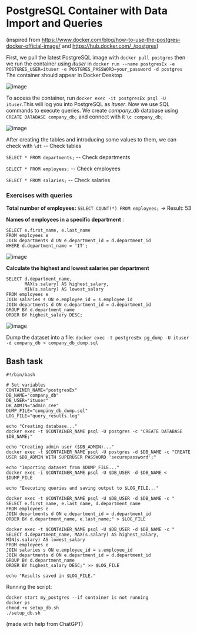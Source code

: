 # PostgreSQL Container with Data Import and Queries
(inspired from https://www.docker.com/blog/how-to-use-the-postgres-docker-official-image/ and  https://hub.docker.com/_/postgres)

First, we pull the latest PostgreSQL image with `docker pull postgres`
then we run the container using *ituser* in `docker run --name postgresEx -e POSTGRES_USER=ituser -e POSTGRES_PASSWORD=your_password -d postgres`
The container should appear in Docker Desktop

![image](https://github.com/user-attachments/assets/284822aa-eaef-4ca0-91a4-73b48ac1bfe9)


To access the container, run `docker exec -it postgresEx psql -U ituser`.This will log you into PostgreSQL as *ituser*.
Now we use SQL commands to execute queries. We create *company_db* database using `CREATE DATABASE company_db;` and connect with it `\c company_db;`

![image](https://github.com/user-attachments/assets/d20f6bfe-c1aa-49e1-b024-1bdb6826af5e)


After creating the tables and introducing some values to them, we can check with 
`\dt` -- Check tables

`SELECT * FROM departments;` -- Check departments

`SELECT * FROM employees;` -- Check employees

`SELECT * FROM salaries;` -- Check salaries


###  Exercises with queries
**Total number of employees:** `SELECT COUNT(*) FROM employees;`  -> Result: 53

**Names of employees in a specific department** : 
```
SELECT e.first_name, e.last_name
FROM employees e
JOIN departments d ON e.department_id = d.department_id
WHERE d.department_name = 'IT';
```
![image](https://github.com/user-attachments/assets/78e6f31b-1c10-4c2a-b1e0-fe3a185073ed)


**Calculate the highest and lowest salaries per department**
```
SELECT d.department_name, 
       MAX(s.salary) AS highest_salary, 
       MIN(s.salary) AS lowest_salary
FROM employees e
JOIN salaries s ON e.employee_id = s.employee_id
JOIN departments d ON e.department_id = d.department_id
GROUP BY d.department_name
ORDER BY highest_salary DESC;

```

![image](https://github.com/user-attachments/assets/8afdd5f4-70f7-40d0-a22c-edb9b413dd29)




Dump the dataset into a file: `docker exec -t postgresEx pg_dump -U ituser -d company_db > company_db_dump.sql`



## Bash task
```
#!/bin/bash

# Set variables
CONTAINER_NAME="postgresEx"
DB_NAME="company_db"
DB_USER="ituser"
DB_ADMIN="admin_cee"
DUMP_FILE="company_db_dump.sql"
LOG_FILE="query_results.log"

echo "Creating database..."
docker exec -t $CONTAINER_NAME psql -U postgres -c "CREATE DATABASE $DB_NAME;"

echo "Creating admin user ($DB_ADMIN)..."
docker exec -t $CONTAINER_NAME psql -U postgres -d $DB_NAME -c "CREATE USER $DB_ADMIN WITH SUPERUSER PASSWORD 'securepassword';"

echo "Importing dataset from $DUMP_FILE..."
docker exec -i $CONTAINER_NAME psql -U $DB_USER -d $DB_NAME < $DUMP_FILE

echo "Executing queries and saving output to $LOG_FILE..."

docker exec -t $CONTAINER_NAME psql -U $DB_USER -d $DB_NAME -c "
SELECT e.first_name, e.last_name, d.department_name
FROM employees e
JOIN departments d ON e.department_id = d.department_id
ORDER BY d.department_name, e.last_name;" > $LOG_FILE

docker exec -t $CONTAINER_NAME psql -U $DB_USER -d $DB_NAME -c "
SELECT d.department_name, MAX(s.salary) AS highest_salary, MIN(s.salary) AS lowest_salary
FROM employees e
JOIN salaries s ON e.employee_id = s.employee_id
JOIN departments d ON e.department_id = d.department_id
GROUP BY d.department_name
ORDER BY highest_salary DESC;" >> $LOG_FILE

echo "Results saved in $LOG_FILE."

```

Running the script:
```
docker start my_postgres --if container is not running
docker ps
chmod +x setup_db.sh
./setup_db.sh
```

(made with help from ChatGPT)
